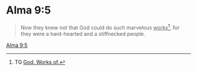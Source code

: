 # Alma 9:5

> Now they knew not that God could do such marvelous <u>works</u>[^a], for they were a hard-hearted and a stiffnecked people.

[Alma 9:5](https://www.churchofjesuschrist.org/study/scriptures/bofm/alma/9?lang=eng&id=p5#p5)


[^a]: TG [God, Works of.](https://www.churchofjesuschrist.org/study/scriptures/tg/god-works-of?lang=eng)
